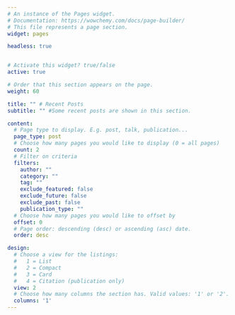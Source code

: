 ```yaml
---
# An instance of the Pages widget.
# Documentation: https://wowchemy.com/docs/page-builder/
# This file represents a page section.
widget: pages

headless: true


# Activate this widget? true/false
active: true

# Order that this section appears on the page.
weight: 60

title: "" # Recent Posts
subtitle: "" #Some recent posts are shown in this section.

content:
  # Page type to display. E.g. post, talk, publication...
  page_type: post
  # Choose how many pages you would like to display (0 = all pages)
  count: 2
  # Filter on criteria
  filters:
    author: ""
    category: ""
    tag: ""
    exclude_featured: false
    exclude_future: false
    exclude_past: false
    publication_type: ""
  # Choose how many pages you would like to offset by
  offset: 0
  # Page order: descending (desc) or ascending (asc) date.
  order: desc

design:
  # Choose a view for the listings:
  #   1 = List
  #   2 = Compact
  #   3 = Card
  #   4 = Citation (publication only)
  view: 2
  # Choose how many columns the section has. Valid values: '1' or '2'.
  columns: '1'
---
```

